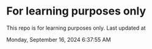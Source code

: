 # For learning purposes only
This repo is for learning purposes only.
Last updated at

Monday, September 16, 2024 6:37:55 AM

